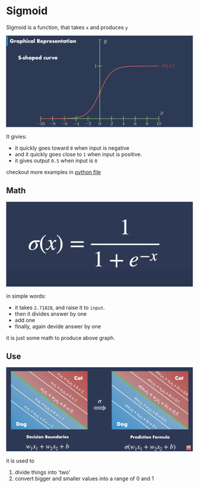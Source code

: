 # Sigmoid

SIgmoid is a function,
that takes `x` and produces `y`

![Sigmoid](img/graph.png)

It givies:
- it quickly goes toward `0` when input is negative
- and it quickly goes close to `1` when input is positive.
- it gives output `0.5` when input is `0`

checkout more examples in [python file](./sigmoid.ipynb)

## Math

![Formula](img/formula.png)

in simple words:
- it takes `2.71828`, and raise it to `input`.
- then it divides answer by one
- add one
- finally, again devide answer by one

it is just some math to produce above graph.

## Use

![Use](img/use.png)

it is used to
1. divide things into 'two'
2. convert bigger and smaller values into a range of 0 and 1